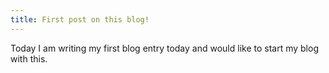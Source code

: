 ```yaml
---
title: First post on this blog!
---
```


Today I am writing my first blog entry today and would like to start my blog with this.
